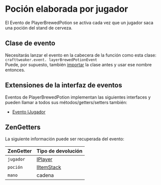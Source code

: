 # Poción elaborada por jugador

El Evento de PlayerBrewedPotion se activa cada vez que un jugador saca una poción del stand de cerveza.

## Clase de evento

Necesitarás lanzar el evento en la cabecera de la función como esta clase:  
`crafttweaker.event. layerBrewedPotionEvent`  
Puede, por supuesto, también [importar](/AdvancedFunctions/Import/) la clase antes y usar ese nombre entonces.

## Extensiones de la interfaz de eventos

Eventos de PlayerBrewedPotion implementan las siguientes interfaces y pueden llamar a todos sus métodos/getters/setters también:

- [Evento IJugador](/Vanilla/Events/Events/IPlayerEvent/)

## ZenGetters

La siguiente información puede ser recuperada del evento:

| ZenGetter | Tipo de devolución                       |
| --------- | ---------------------------------------- |
| `jugador` | [IPlayer](/Vanilla/Players/IPlayer/)     |
| `poción`  | [IItemStack](/Vanilla/Items/IItemStack/) |
| `mano`    | cadena                                   |
